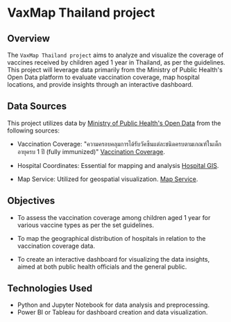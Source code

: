 # VaxMap Thailand project
 
## Overview
The `VaxMap Thailand project` aims to analyze and visualize the coverage of vaccines received by children aged 1 year in Thailand, as per the guidelines. This project will leverage data primarily from the Ministry of Public Health's Open Data platform to evaluate vaccination coverage, map hospital locations, and provide insights through an interactive dashboard.

## Data Sources
This project utilizes data by [Ministry of Public Health's Open Data](https://opendata.moph.go.th/) from the following sources:

- Vaccination Coverage: "ความครอบคลุมการได้รับวัคซีนแต่ละชนิดครบตามเกณฑ์ในเด็กอายุครบ 1 ปี (fully immunized)" [Vaccination Coverage](https://opendata.moph.go.th/th/services/summary-table/4df360514655f79f13901ef1181ca1c7/s_epi_complete/28dd2c7955ce926456240b2ff0100bde).

- Hospital Coordinates: Essential for mapping and analysis [Hospital GIS](https://opendata.moph.go.th/th/services/hospital-gis).

- Map Service: Utilized for geospatial visualization. [Map Service](https://opendata.moph.go.th/th/services/map).

## Objectives
- To assess the vaccination coverage among children aged 1 year for various vaccine types as per the set guidelines.

- To map the geographical distribution of hospitals in relation to the vaccination coverage data.

- To create an interactive dashboard for visualizing the data insights, aimed at both public health officials and the general public.

## Technologies Used
- Python and Jupyter Notebook for data analysis and preprocessing.
- Power BI or Tableau for dashboard creation and data visualization.